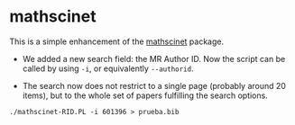 # mathscinet

This is a simple enhancement of the [mathscinet](https://www.ctan.org/pkg/mathscinet) package.

- We added a new search field: the MR Author ID. Now the script can be called by using `-i`, or equivalently `--authorid`.

- The search now does not restrict to a single page (probably around 20 items), but to the whole set of papers fulfilling the search options.

```
./mathscinet-RID.PL -i 601396 > prueba.bib
```
